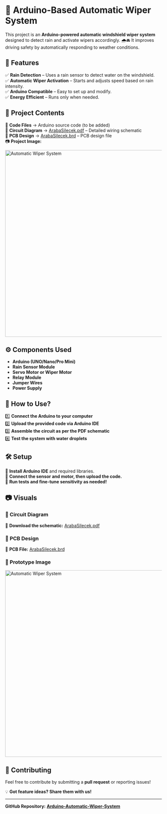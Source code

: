 # 🚗 Arduino-Based Automatic Wiper System  

This project is an **Arduino-powered automatic windshield wiper system** designed to detect rain and activate wipers accordingly. 🌧️🚘 It improves driving safety by automatically responding to weather conditions.  

## 📌 Features  
✅ **Rain Detection** – Uses a rain sensor to detect water on the windshield.  
✅ **Automatic Wiper Activation** – Starts and adjusts speed based on rain intensity.  
✅ **Arduino Compatible** – Easy to set up and modify.  
✅ **Energy Efficient** – Runs only when needed.  

## 📁 Project Contents  
📜 **Code Files** → Arduino source code (to be added)  
📄 **Circuit Diagram** → [ArabaSilecek.pdf](ArabaSilecek.pdf) – Detailed wiring schematic  
🔧 **PCB Design** → [ArabaSilecek.brd](ArabaSilecek.brd) – PCB design file  
📷 **Project Image:**  

<img src="arabaSilecek.png" alt="Automatic Wiper System" width="600">  

## ⚙️ Components Used  
- **Arduino (UNO/Nano/Pro Mini)**  
- **Rain Sensor Module**  
- **Servo Motor or Wiper Motor**  
- **Relay Module**  
- **Jumper Wires**  
- **Power Supply**  

## 🚀 How to Use?  
1️⃣ **Connect the Arduino to your computer**  
2️⃣ **Upload the provided code via Arduino IDE**  
3️⃣ **Assemble the circuit as per the PDF schematic**  
4️⃣ **Test the system with water droplets**  

## 🛠️ Setup  
📌 **Install Arduino IDE** and required libraries.  
📌 **Connect the sensor and motor, then upload the code.**  
📌 **Run tests and fine-tune sensitivity as needed!**  

## 📷 Visuals  
### 🔹 Circuit Diagram  
📄 **Download the schematic:** [ArabaSilecek.pdf](ArabaSilecek.pdf)  

### 🔹 PCB Design  
🔧 **PCB File:** [ArabaSilecek.brd](ArabaSilecek.brd)  

### 🔹 Prototype Image  
<img src="arabaSilecek.png" alt="Automatic Wiper System" width="600">  

## 🤝 Contributing  
Feel free to contribute by submitting a **pull request** or reporting issues!  

💡 **Got feature ideas? Share them with us!**  

---

**GitHub Repository:** **[Arduino-Automatic-Wiper-System](https://github.com/metesahankurt/Arduino-Automatic-Wiper-System)**  
